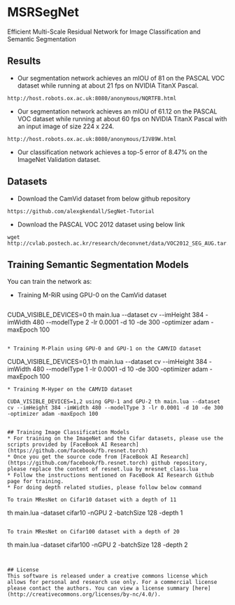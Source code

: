 # MSRSegNet
Efficient Multi-Scale Residual Network for Image Classification and Semantic Segmentation

## Results
* Our segmentation network achieves an mIOU of 81 on the PASCAL VOC dataset while running at about 21 fps on NVIDIA TitanX Pascal.
```
http://host.robots.ox.ac.uk:8080/anonymous/NQRTFB.html
```
* Our segmentation network achieves an mIOU of 61.12 on the PASCAL VOC dataset while running at about 60 fps on NVIDIA TitanX Pascal with an input image of size 224 x 224.
```
http://host.robots.ox.ac.uk:8080/anonymous/IJV89W.html
```
* Our classification network achieves a top-5 error of 8.47% on the ImageNet Validation dataset.


## Datasets
* Download the CamVid dataset from below github repository

```
https://github.com/alexgkendall/SegNet-Tutorial
```
* Download the PASCAL VOC 2012 dataset using below link

```
wget http://cvlab.postech.ac.kr/research/deconvnet/data/VOC2012_SEG_AUG.tar.gz
```

## Training Semantic Segmentation Models
You can train the network as:
* Training M-RiR using GPU-0 on the CamVid dataset

  ```
CUDA_VISIBLE_DEVICES=0 th main.lua --dataset cv --imHeight 384 -imWidth 480 --modelType 2 -lr 0.0001 -d 10 -de 300 -optimizer adam -maxEpoch 100
  ```
  
* Training M-Plain using GPU-0 and GPU-1 on the CAMVID dataset

```
CUDA_VISIBLE_DEVICES=0,1 th main.lua --dataset cv --imHeight 384 -imWidth 480 --modelType 1 -lr 0.0001 -d 10 -de 300 -optimizer adam -maxEpoch 100
```
* Training M-Hyper on the CAMVID dataset

  ```
    CUDA_VISIBLE_DEVICES=1,2 using GPU-1 and GPU-2 th main.lua --dataset cv --imHeight 384 -imWidth 480 --modelType 3 -lr 0.0001 -d 10 -de 300 -optimizer adam -maxEpoch 100
  ```
  
## Training Image Classification Models
* For training on the ImageNet and the Cifar datasets, please use the scripts provided by [FaceBook AI Research](https://github.com/facebook/fb.resnet.torch)
* Once you get the source code from [FaceBook AI Research](https://github.com/facebook/fb.resnet.torch) github repository, please replace the content of resnet.lua by mresnet_class.lua
* Follow the instructions mentioned on FaceBook AI Research Github page for training.
* For doing depth related studies, please follow below command

To train MResNet on Cifar10 dataset with a depth of 11
```
th main.lua -dataset cifar10 -nGPU 2 -batchSize 128 -depth 1
```

To train MResNet on Cifar100 dataset with a depth of 20
```
th main.lua -dataset cifar100 -nGPU 2 -batchSize 128 -depth 2
```


## License
This software is released under a creative commons license which allows for personal and research use only. For a commercial license please contact the authors. You can view a license summary [here](http://creativecommons.org/licenses/by-nc/4.0/).

